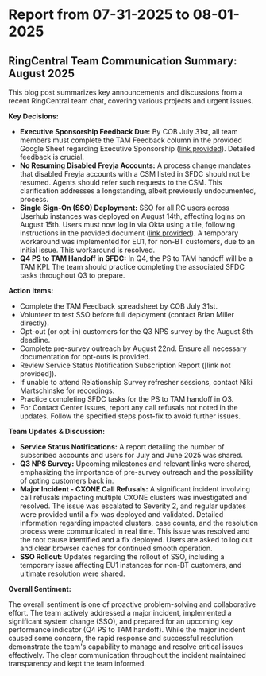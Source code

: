# Report from 07-31-2025 to 08-01-2025

## RingCentral Team Communication Summary: August 2025

This blog post summarizes key announcements and discussions from a recent RingCentral team chat, covering various projects and urgent issues.


**Key Decisions:**

* **Executive Sponsorship Feedback Due:**  By COB July 31st, all team members must complete the TAM Feedback column in the provided Google Sheet regarding Executive Sponsorship ([link provided](https://docs.google.com/spreadsheets/d/1QeclLeWjjujtvMW4MLTam7iKr1qWlPvt/edit?gid=1315371058#gid=1315371058)).  Detailed feedback is crucial.
* **No Resuming Disabled Freyja Accounts:** A process change mandates that disabled Freyja accounts with a CSM listed in SFDC should not be resumed. Agents should refer such requests to the CSM. This clarification addresses a longstanding, albeit previously undocumented, process.
* **Single Sign-On (SSO) Deployment:**  SSO for all RC users across Userhub instances was deployed on August 14th, affecting logins on August 15th.  Users must now log in via Okta using a tile, following instructions in the provided document ([link provided](https://wiki.ringcentral.com/display/public/RNU/RC+411+News+Update+No.3662+-+Enabling+SSO+for+all+userhub+instances+to+secure+logins#tab-1)).  A temporary workaround was implemented for EU1, for non-BT customers, due to an initial issue. This workaround is resolved.
* **Q4 PS to TAM Handoff in SFDC:**  In Q4, the PS to TAM handoff will be a TAM KPI.  The team should practice completing the associated SFDC tasks throughout Q3 to prepare.


**Action Items:**

* Complete the TAM Feedback spreadsheet by COB July 31st.
* Volunteer to test SSO before full deployment (contact Brian Miller directly).
* Opt-out (or opt-in) customers for the Q3 NPS survey by the August 8th deadline.
* Complete pre-survey outreach by August 22nd. Ensure all necessary documentation for opt-outs is provided.
* Review Service Status Notification Subscription Report ([link not provided]).
* If unable to attend Relationship Survey refresher sessions, contact Niki Martschinske for recordings.
* Practice completing SFDC tasks for the PS to TAM handoff in Q3.
* For Contact Center issues, report any call refusals not noted in the updates. Follow the specified steps post-fix to avoid further issues.


**Team Updates & Discussion:**

* **Service Status Notifications:**  A report detailing the number of subscribed accounts and users for July and June 2025 was shared.
* **Q3 NPS Survey:**  Upcoming milestones and relevant links were shared, emphasizing the importance of pre-survey outreach and the possibility of opting customers back in.
* **Major Incident - CXONE Call Refusals:** A significant incident involving call refusals impacting multiple CXONE clusters was investigated and resolved.  The issue was escalated to Severity 2, and regular updates were provided until a fix was deployed and validated.  Detailed information regarding impacted clusters, case counts, and the resolution process were communicated in real time. This issue was resolved and the root cause identified and a fix deployed.  Users are asked to log out and clear browser caches for continued smooth operation.
* **SSO Rollout:**  Updates regarding the rollout of SSO, including a temporary issue affecting EU1 instances for non-BT customers, and ultimate resolution were shared.



**Overall Sentiment:**

The overall sentiment is one of proactive problem-solving and collaborative effort.  The team actively addressed a major incident, implemented a significant system change (SSO), and prepared for an upcoming key performance indicator (Q4 PS to TAM handoff).  While the major incident caused some concern, the rapid response and successful resolution demonstrate the team's capability to manage and resolve critical issues effectively. The clear communication throughout the incident maintained transparency and kept the team informed.
